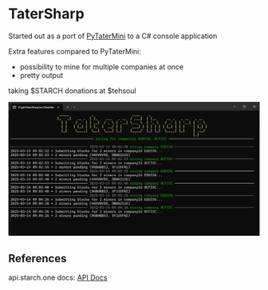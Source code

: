 # TaterSharp
Started out as a port of [PyTaterMini](https://github.com/StarchIndustries/PyTaterMini) to a C# console application 

Extra features compared to PyTaterMini:
- possibility to mine for multiple companies at once
- pretty output

taking $STARCH donations at $tehsoul

![screenshot of initial version](docs/img/screenshot.png)

## References
api.starch.one docs: [API Docs](docs/API.md)
